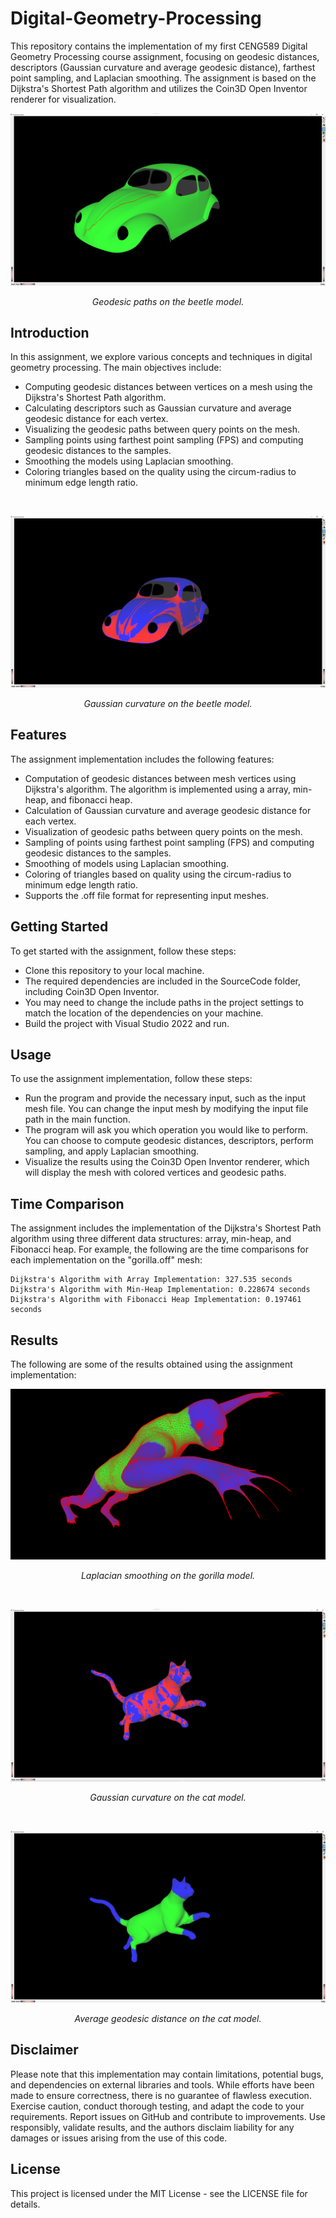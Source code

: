 # Digital-Geometry-Processing

This repository contains the implementation of my first CENG589 Digital Geometry Processing course assignment, focusing on geodesic distances, descriptors (Gaussian curvature and average geodesic distance), farthest point sampling, and Laplacian smoothing. The assignment is based on the Dijkstra's Shortest Path algorithm and utilizes the Coin3D Open Inventor renderer for visualization.

![Beetle](Outputs/Geodesic%20on%20Meshes/3beetle/beetle_geodesics.png)
<p align="center">
 <i>Geodesic paths on the beetle model.</i>
</p>

## Introduction

In this assignment, we explore various concepts and techniques in digital geometry processing. The main objectives include:

- Computing geodesic distances between vertices on a mesh using the Dijkstra's Shortest Path algorithm.
- Calculating descriptors such as Gaussian curvature and average geodesic distance for each vertex.
- Visualizing the geodesic paths between query points on the mesh.
- Sampling points using farthest point sampling (FPS) and computing geodesic distances to the samples.
- Smoothing the models using Laplacian smoothing. 
- Coloring triangles based on the quality using the circum-radius to minimum edge length ratio.

<br>

![Beetle Gaussaian](Outputs/Descriptors-Sampling/3beetle/gaussian_beetle.png)
<p align="center">
 <i>Gaussian curvature on the beetle model. </i>
</p>

## Features
The assignment implementation includes the following features:

- Computation of geodesic distances between mesh vertices using Dijkstra's algorithm. The algorithm is implemented using a array, min-heap, and fibonacci heap.
- Calculation of Gaussian curvature and average geodesic distance for each vertex.
- Visualization of geodesic paths between query points on the mesh.
- Sampling of points using farthest point sampling (FPS) and computing geodesic distances to the samples.
- Smoothing of models using Laplacian smoothing.
- Coloring of triangles based on quality using the circum-radius to minimum edge length ratio.
- Supports the .off file format for representing input meshes.  

## Getting Started
To get started with the assignment, follow these steps:

- Clone this repository to your local machine.
- The required dependencies are included in the SourceCode folder, including Coin3D Open Inventor. 
- You may need to change the include paths in the project settings to match the location of the dependencies on your machine. 
- Build the project with Visual Studio 2022 and run.

## Usage
To use the assignment implementation, follow these steps:

- Run the program and provide the necessary input, such as the input mesh file. You can change the input mesh by modifying the input file path in the main function. 
- The program will ask you which operation you would like to perform. You can choose to compute geodesic distances, descriptors, perform sampling, and apply Laplacian smoothing. 
- Visualize the results using the Coin3D Open Inventor renderer, which will display the mesh with colored vertices and geodesic paths.


## Time Comparison
The assignment includes the implementation of the Dijkstra's Shortest Path algorithm using three different data structures: array, min-heap, and Fibonacci heap. For example, the following are the time comparisons for each implementation on the "gorilla.off" mesh:
```
Dijkstra's Algorithm with Array Implementation: 327.535 seconds
Dijkstra's Algorithm with Min-Heap Implementation: 0.228674 seconds
Dijkstra's Algorithm with Fibonacci Heap Implementation: 0.197461 seconds
```

## Results
The following are some of the results obtained using the assignment implementation:

![Gorilla Laplacian](Outputs/Descriptors-Sampling/4gorilla/laplacian_gorilla.png)
<p align="center">
 <i> Laplacian smoothing on the gorilla model. </i>
</p>

<br>

![Gaussian Cat](Outputs/Descriptors-Sampling/1cat/gaussian_cat.png)
<p align="center">
<i> Gaussian curvature on the cat model. </i>
</p>
<br>

![AVG Cat](Outputs/Descriptors-Sampling/1cat/avg_cat.png)
<p align="center">
<i> Average geodesic distance on the cat model. </i>
</p>

## Disclaimer
Please note that this implementation may contain limitations, potential bugs, and dependencies on external libraries and tools. While efforts have been made to ensure correctness, there is no guarantee of flawless execution. Exercise caution, conduct thorough testing, and adapt the code to your requirements. Report issues on GitHub and contribute to improvements. Use responsibly, validate results, and the authors disclaim liability for any damages or issues arising from the use of this code.

## License
This project is licensed under the MIT License - see the LICENSE file for details.

